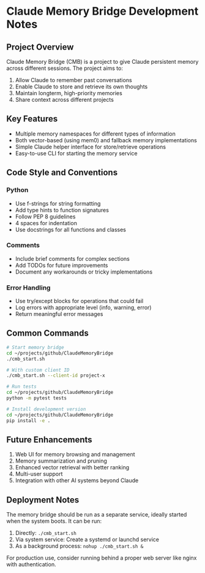 # Claude Memory Bridge Development Notes

## Project Overview

Claude Memory Bridge (CMB) is a project to give Claude persistent memory across different sessions. The project aims to:

1. Allow Claude to remember past conversations
2. Enable Claude to store and retrieve its own thoughts
3. Maintain longterm, high-priority memories
4. Share context across different projects

## Key Features

- Multiple memory namespaces for different types of information
- Both vector-based (using mem0) and fallback memory implementations
- Simple Claude helper interface for store/retrieve operations
- Easy-to-use CLI for starting the memory service

## Code Style and Conventions

### Python

- Use f-strings for string formatting
- Add type hints to function signatures
- Follow PEP 8 guidelines
- 4 spaces for indentation
- Use docstrings for all functions and classes

### Comments

- Include brief comments for complex sections
- Add TODOs for future improvements
- Document any workarounds or tricky implementations

### Error Handling

- Use try/except blocks for operations that could fail
- Log errors with appropriate level (info, warning, error)
- Return meaningful error messages

## Common Commands

```bash
# Start memory bridge
cd ~/projects/github/ClaudeMemoryBridge
./cmb_start.sh

# With custom client ID
./cmb_start.sh --client-id project-x

# Run tests
cd ~/projects/github/ClaudeMemoryBridge
python -m pytest tests

# Install development version
cd ~/projects/github/ClaudeMemoryBridge
pip install -e .
```

## Future Enhancements

1. Web UI for memory browsing and management
2. Memory summarization and pruning
3. Enhanced vector retrieval with better ranking
4. Multi-user support
5. Integration with other AI systems beyond Claude

## Deployment Notes

The memory bridge should be run as a separate service, ideally started when the system boots. It can be run:

1. Directly: `./cmb_start.sh`
2. Via system service: Create a systemd or launchd service
3. As a background process: `nohup ./cmb_start.sh &`

For production use, consider running behind a proper web server like nginx with authentication.